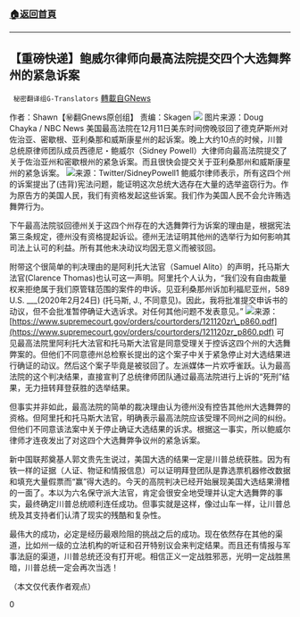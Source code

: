 ###  [:house:返回首頁](https://github.com/ourhimalayas/txt)
---

## 【重磅快递】鲍威尔律师向最高法院提交四个大选舞弊州的紧急诉案
` 秘密翻译组G-Translators` [轉載自GNews](https://gnews.org/zh-hans/640910/)

作者：Shawn【㊙️翻Gnews原创组】
责编：Skagen
![]()![](https://gnews-media-offload.s3.amazonaws.com/wp-content/uploads/2020/12/12015017/Picture23.png)
图片来源：Doug Chayka / NBC News
美国最高法院在12月11日美东时间傍晚驳回了德克萨斯州对佐治亚、密歇根、亚利桑那和威斯康星州的起诉案。晚上大约10点的时候，川普总统原律师团队成员西德尼・鲍威尔（Sidney Powell）大律师向最高法院提交了关于佐治亚州和密歇根州的紧急诉案。而且很快会提交关于亚利桑那州和威斯康星州的紧急诉案。
![]()![](https://gnews-media-offload.s3.amazonaws.com/wp-content/uploads/2020/12/12014930/Picture24.png)来源：Twitter/SidneyPowell1
鲍威尔律师表示，所有这四个州的诉案提出了(违背)宪法问题，能证明这次总统大选存在大量的选举盗窃行为。作为原告方的美国人民，我们有资格发起这些诉案。我们作为美国人民不会允许贿选舞弊行为。

下午最高法院驳回德州关于这四个州存在的大选舞弊行为诉案的理由是，根据宪法第三条规定，德州没有资格提起诉讼。德州无法证明其他州的选举行为如何影响其司法上认可的利益。所有其他未决动议均因无意义而被驳回。

附带这个很简单的判决理由的是阿利托大法官（Samuel Alito）的声明，托马斯大法官(Clarence Thomas)也认可这一声明。阿里托个人认为，“我们没有自由裁量权来拒绝属于我们原管辖范围的案件的申诉。见亚利桑那州诉加利福尼亚州，589 U.S. \_\_\_(2020年2月24日) (托马斯, J., 不同意见)。因此，我将批准提交申诉书的动议，但不会批准暂停确证大选诉求。对任何其他问题不发表意见。”![]()
![]()![](https://gnews-media-offload.s3.amazonaws.com/wp-content/uploads/2020/12/12014937/Picture25.png)来源：[https://www.supremecourt.gov/orders/courtorders/121120zr\_p860.pdf](https://www.supremecourt.gov/orders/courtorders/121120zr_p860.pdf)
可见最高法院里阿利托大法官和托马斯大法官是同意受理关于控诉这四个州的大选舞弊案的。但他们不同意德州总检察长提出的这个案子中关于紧急停止对大选结果进行确证的动议。然后这个案子毕竟是被驳回了。左派媒体一片欢呼雀跃。认为最高法院的这个判决结果，直接宣判了总统律师团队通过最高法院进行上诉的“死刑”结果，无力扭转拜登获胜的选举结果。

但事实并非如此，最高法院的简单的裁决理由认为德州没有控告其他州大选舞弊的资格。但阿里托和托马斯大法官，明确表示最高法院应该受理不同州之间的纠纷。但他们不同意该法案中关于停止确证大选结果的诉求。根据这一事实，所以鲍威尔律师才连夜发出了对这四个大选舞弊争议州的紧急诉案。

新中国联邦奠基人郭文贵先生说过，美国大选的结果一定是川普总统获胜。因为有铁一样的证据（人证、物证和情报信息）可以证明拜登团队是靠选票机器修改数据和填充大量假票而“赢”得大选的。今天的高院判决已经开始展现美国大选结果滑稽的一面了。本以为六名保守派大法官，肯定会很安全地受理并认定大选舞弊的事实，最终确定川普总统顺利连任成功。但事实就是这样，像过山车一样，让川普总统及其支持者们认清了现实的残酷和复杂性。

最伟大的成功，必定是经历最艰险阻的挑战之后的成功。现在依然存在其他的渠道，比如州一级的立法机构的听证和召开特别议会来判定结果。而且还有情报与军事法庭的渠道，川普总统还没有打开呢。相信正义一定战胜邪恶，光明一定战胜黑暗，川普总统一定会再次当选！

（本文仅代表作者观点）

0
